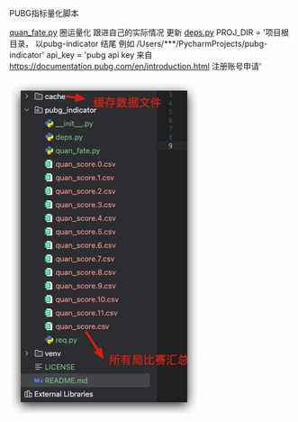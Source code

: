 PUBG指标量化脚本

[quan_fate.py](pubg_indicator%2Fquan_fate.py)  圈运量化
跟进自己的实际情况 更新
[deps.py](pubg_indicator%2Fdeps.py) 
PROJ_DIR = '项目根目录， 以pubg-indicator 结尾  例如 /Users/***/PycharmProjects/pubg-indicator'
api_key = 'pubg api key 来自 https://documentation.pubg.com/en/introduction.html 注册账号申请'

![img.png](img.png)

